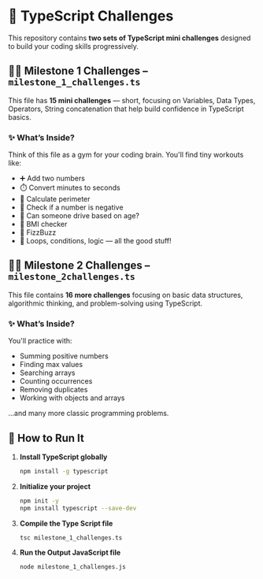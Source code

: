 # 🎯 TypeScript Challenges

This repository contains **two sets of TypeScript mini challenges** designed to build your coding skills progressively.


## 🏋️‍♂️ Milestone 1 Challenges – `milestone_1_challenges.ts`

This file has **15 mini challenges** — short, focusing on Variables, Data Types, Operators, String concatenation that help build confidence in TypeScript basics.

### ✨ What’s Inside?

Think of this file as a gym for your coding brain. You'll find tiny workouts like:

- ➕ Add two numbers  
- ⏱️ Convert minutes to seconds  
- 📏 Calculate perimeter  
- 🤔 Check if a number is negative  
- 🚗 Can someone drive based on age?  
- 💪 BMI checker  
- 🔢 FizzBuzz  
- 🔄 Loops, conditions, logic — all the good stuff!


## 🏋️‍♀️ Milestone 2 Challenges – `milestone_2challenges.ts`

This file contains **16 more challenges** focusing on basic data structures, algorithmic thinking, and problem-solving using TypeScript.

### ✨ What’s Inside?

You'll practice with:

- Summing positive numbers  
- Finding max values  
- Searching arrays  
- Counting occurrences  
- Removing duplicates  
- Working with objects and arrays  

…and many more classic programming problems.


## 🚀 How to Run It

1. **Install TypeScript globally**
   ```bash
   npm install -g typescript
   ```
2. **Initialize your project**
   ```bash
   npm init -y
   npm install typescript --save-dev
   ```
3. **Compile the Type Script file**
   ```bash
   tsc milestone_1_challenges.ts
   ```
4. **Run the Output JavaScript file**
   ```bash
   node milestone_1_challenges.js
   ```
